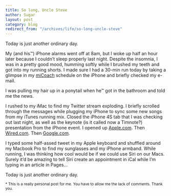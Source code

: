 ```yaml
---
title: So long, Uncle Steve
author: Sugar
layout: post
category: blog
redirect_from: "/archives/life/so-long-uncle-steve"
---
```

Today is just another ordinary day.

My (and his™) iPhone alarms went off at 8am, but I woke up half an hour later because I couldn&#8217;t sleep properly last night. Despite the insomnia, I was in a pretty good mood, humming softly while I brushed my teeth and got into my running shorts. I made sure I had a 30-min run today by taking a glimpse in my [miCoach][1] schedule on the iPhone and briefly checked my e-mail.

I was pulling my hair up in a ponytail when he™ got in the bathroom and told me the news.

I rushed to my iMac to find my Twitter stream exploding. I briefly scrolled through the messages while plugging my iPhone to sync some new songs from my iTunes running mix. Closed the iPhone 4S tab that I was checking out last night, as well as the keynote (is it called now a Timnote?) presentation from the iPhone event. I opened up [Apple.com][2]. Then [Wired.com][3]. Then [Google.com][4].

I typed some half-assed tweet in my Apple keyboard and shuffled around my Macbook Pro to find my sunglasses and my iPhone armband. While running, I was thinking how cool would be if we could use Siri on our Macs. Surely it&#8217;d be amazing to tell Siri create an appointment in iCal while I&#8217;m typing in an article in Pages&#8230;

Today is just another ordinary day.

<small>* This is a really personal post for me. You have to allow me the lack of comments. Thank you.</small>

 [1]: http://www.micoach.com
 [2]: http://www.apple.com
 [3]: http://www.wired.com
 [4]: http://www.google.com
